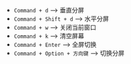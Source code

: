-   `Command + d` ——> 垂直分屏
-   `Command + Shift + d` ——> 水平分屏
-   `Command + w` ——> 关闭当前窗口
-   `Command + k` ——> 清空屏幕
-   `Command + Enter` —> 全屏切换
-   `Command + Option + 方向键` ——> 切换分屏